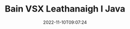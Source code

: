 ---
############################# Static ############################
layout: "auto-gen-merger"
date: 2022-11-10T09:07:24
draft: false
otherformats: mht mhtml odp ods odt one otp ott pdf pps ppsx ppt pptx rtf tex vdx

############################# Head ############################
head_title: "Bain VSX Leathanaigh as Java"
head_description: "Bain go tapa leathanaigh as comhad VSX in Java. Sábháil an doiciméad nua ina bhfuil na leathanaigh roghnaithe ag baint úsáide as an API cumaisc doiciméid."

############################# Header ############################
title: "Bain VSX Leathanaigh I Java"
description: "Sliocht VSX Leathanaigh le cúpla líne de chód Java."
bg_image: "https://cms.admin.containerize.com/templates/aspose/App_Themes/V3/images/bg/header1.png"
bg_overlay: false
button:
    enable: true
    icon: "fas fa-arrow-down"
    label: "Íoslódáil Triail Saor in Aisce"
    link: "https://downloads.groupdocs.com/merger/java"

############################# SubMenu ############################
submenu:
    enable: true

    left:
        img_alt: "GroupDocs.Merger for Java"
        image: "https://cms.admin.containerize.com/templates/groupdocs/images/product-logos/90x90-noborder/groupdocs-merger-java.png"
        product: "GroupDocs.Merger"
        platform: "Java"

    middle:
        button:

            # button loop
            - link: "https://apireference.groupdocs.com/merger/java"
              text: "Tagairt API"

            # button loop
            - link: "https://github.com/groupdocs-merger"
              text: "Samplaí de Chóid"

            # button loop
            - link: "https://products.groupdocs.app/merger/family"
              text: "Taispeántas beo"

            # button loop
            - link: "https://purchase.groupdocs.com/pricing/merger/java"
              text: "Praghsáil"

    right:
        link_download: "https://downloads.groupdocs.com/merger"
        link_learn: "https://docs.groupdocs.com/merger/java"
        link_buy: "https://purchase.groupdocs.com"

############################# About ############################
about:
    enable: true
    title: "Maidir le GroupDocs.Merger for Java API"
    content: |
        Tairgeann [GroupDocs.Merger for Java](/ga/merger/java/) réiteach simplí chun raon leathan formáidí doiciméad a chumasc agus a roinnt go sábháilte lena n-áirítear PDF, Microsoft Office (Word, Excel, PowerPoint , OneNote), OpenDocument, HTML, íomhánna agus go leor eile laistigh d’fheidhmchláir Java. Trí ach cúpla líne den chód a chur leis, déan roinnt oibríochtaí doiciméad ar nós bogadh, bain, rothlú, babhtáil, eastóscadh nó athraigh treoshuíomh na leathanach laistigh de na doiciméid. Tacaíonn an API a chumasc doiciméid freisin le leathanaigh doiciméad a réamhamharc mar íomhá chun struchtúr, formáidiú agus ábhar an doiciméid a anailísiú.
        
        Is rogha cheart é GroupDocs.Merger API le haghaidh réitigh chorparáideacha a dteastaíonn gnéithe asbhainte leathanaigh comhad uathu. Tugtar tacaíocht mhaith do na APIanna seo ar gach mórchóras agus ardán oibriúcháin lena n-áirítear J2SE 7.0 (1.7), J2SE 8.0 (1.8), Java 10.

############################# Steps ############################
steps:
    enable: true
    title_left: "Bain VSX Leathanaigh Chomhad as Java"
    content_left: |
        Déanann [GroupDocs.Merger for Java](/ga/merger/java/) é éasca d'fhorbróirí Java na leathanaigh atá ag teastáil a bhaint as comhad VSX agus é a shábháil mar comhad nua ina bhfuil na leathanaigh roghnaithe trí roinnt céimeanna éasca a chur i bhfeidhm.
        
        * Cuir tús le **ExtractOptions** le huimhreacha na leathanach ba chóir a bheith sa doiciméad dá bharr.
        * Cruthaigh sampla nua **Merger** agus pas a fháil ar chonair an doiciméid foinse mar pharaiméadar cruthaitheoir.
        * Glaoigh ar **Pages Sliocht** agus pas **ExtractOptions** réad.
        * Glaoigh ar **save** agus sonraigh an cosán comhaid chun an doiciméad iarmhartach a shábháil.

    title_right: "Riachtanais Chórais"
    content_right: |
        GroupDocs.Merger for Java Tacaítear le API ar gach mór-ardán agus córas oibriúcháin. Sula ndéanann tú an cód thíos, déan cinnte go bhfuil na réamhriachtanais seo a leanas suiteáilte ar do chóras.

        * Córais Oibriúcháin: Microsoft Windows, Linux, MacOS
        * Timpeallachtaí Forbartha: NetBeans, IntelliJ IDEA, Eclipse
        * Creataí: J2SE 7.0 (1.7), J2SE 8.0 (1.8), Java 10
        * Íoslódáil an leagan is déanaí de GroupDocs.Merger for Java ó [Maven](https://repository.groupdocs.com/webapp/#/artifacts/browse/tree/General/repo/com/groupdocs/groupdocs-merger)
         
    code: |
     {{% merger/additional-styles %}}
     {{< merger/code-merger title="Conas leathanaigh comhaid VSX a bhaint as trí úsáid a bhaint as cód samplach Java">}}

        ```java    
        // Bain leathanaigh comhad VSX ag úsáid GroupDocs.Merger API
        // Tosaigh rang ExtractOptions le huimhreacha roghnaithe na leathanach
        ExtractOptions extractOptions = new ExtractOptions(new int[] { 2, 5 });

        // Cuir Cumasc leis an doiciméad ionchuir VSX
        Merger merger = new Merger("input.vsx");

        // Cuir glaoch ar an modh extractPages agus pas a fháil ó ExtractOptions agóid chuige
        merger.extractPages(extractOptions);
    
        // Modh sábháil glao chun an doiciméad aschuir a shábháil le leathanaigh bhaintear
        merger.save("output.vsx");
        ```
     {{< /merger/code-merger >}}

############################# Demos ############################
demos:
    enable: true
    title: "Taispeántais Bheo - Sliocht VSX Leathanaigh Ar Líne"
    content: |
       Bain VSX leathanaigh comhaid faoi láthair trí chuairt a thabhairt ar [GroupDocs.Merger Live Demos](https://products.groupdocs.app/splitter/extract-pages/vsx) láithreán gréasáin.
       Tá na buntáistí seo a leanas ag an taispeántas beo.
        
############################# About Formats ############################
about_formats:
    enable: true

############################# More Formats ############################
more_formats:
    enable: true
    title: "Sliocht Leathanaigh As Formáidí Doiciméad Eile"
    content: |
        Java API cumasc & scoilte doiciméad le haghaidh formáidí comhaid agus íomhánna. Sliocht roinnt de na formáidí comhaid coitianta mar a luaitear thíos.

############################# Back to top ###############################
back_to_top:
    enable: true
---